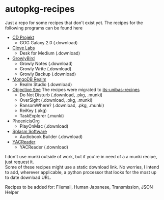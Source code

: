 # autopkg-recipes
Just a repo for some recipes that don't exist yet. The recipes for the following programs can be found here
- [CD Projekt](https://www.cdprojekt.com/en/)
  - GOG Galaxy 2.0 (.download)
- [Clove Labs](https://github.com/clovelabs)
  - Desk for Medium (.download)
- [GrowlyBird](https://growlybird.com/products/)
  - Growly Notes (.download)
  - Growly Write (.download)
  - Growly Backup (.download)
- [MongoDB Realm](https://www.mongodb.com/realm)
  - Realm Studio (.download)
- [Objective See](https://objective-see.com/products.html) The recipes were migrated to [its-unibas-recipes](https://github.com/autopkg/its-unibas-recipes)
  - Do Not Disturb (.download, .pkg, .munki)
  - OverSight (.download, .pkg, .munki)
  - RansomWhere? (.download, .pkg, .munki)
  - ReiKey (.pkg)
  - TaskExplorer (.munki)
- PhoenicisOrg
  - PlayOnMac (.download)
- [Splasm Software](https://www.splasm.com/products/)
  - Audiobook Builder (.download)
- [YACReader](https://www.yacreader.com)
  - YACReader (.download)

I don't use munki outside of work, but if you're in need of a a munki recipe, just request it.\
Some of these recipes might use a static download link. No worries, I intend to add, wherever applicable, a python processor that looks for the most up to date download URL.

Recipes to be added for: Filemail, Human Japanese, Transmission, JSON Helper
